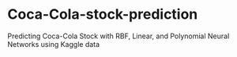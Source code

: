 # Coca-Cola-stock-prediction
Predicting Coca-Cola Stock with RBF, Linear, and Polynomial Neural Networks using Kaggle data
